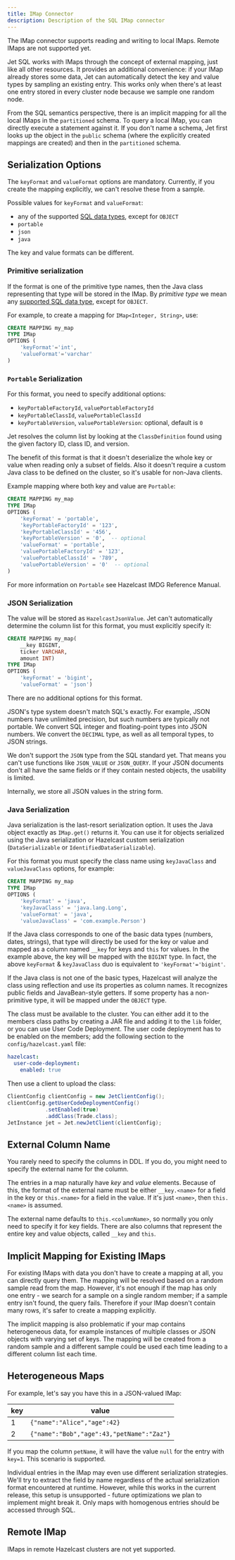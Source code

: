 ```yaml
---
title: IMap Connector
description: Description of the SQL IMap connector
---
```


The IMap connector supports reading and writing to local IMaps. Remote
IMaps are not supported yet.

Jet SQL works with IMaps through the concept of external mapping, just
like all other resources. It provides an additional convenience: if your
IMap already stores some data, Jet can automatically detect the key and
value types by sampling an existing entry. This works only when there's
at least one entry stored in every cluster node because we sample one
random node.

From the SQL semantics perspective, there is an implicit mapping for all
the local IMaps in the `partitioned` schema. To query a local IMap, you
can directly execute a statement against it. If you don't name a schema,
Jet first looks up the object in the `public` schema (where the
explicitly created mappings are created) and then in the `partitioned`
schema.

## Serialization Options

The `keyFormat` and `valueFormat` options are mandatory. Currently, if
you create the mapping explicitly, we can't resolve these from a sample.

Possible values for `keyFormat` and `valueFormat`:

* any of the supported [SQL data
  types](https://docs.hazelcast.org/docs/{imdg-minor-version}/manual/html-single/index.html#data-types),
  except for `OBJECT`
* `portable`
* `json`
* `java`

The key and value formats can be different.

### Primitive serialization

If the format is one of the primitive type names, then the Java class
representing that type will be stored in the IMap. By _primitive type_
we mean any [supported SQL data
type](https://docs.hazelcast.org/docs/{imdg-minor-version}/manual/html-single/index.html#data-types),
except for `OBJECT`.

For example, to create a mapping for `IMap<Integer, String>`, use:

```sql
CREATE MAPPING my_map
TYPE IMap
OPTIONS (
    'keyFormat'='int',
    'valueFormat'='varchar'
)
```

### `Portable` Serialization

For this format, you need to specify additional options:

* `keyPortableFactoryId`, `valuePortableFactoryId`
* `keyPortableClassId`, `valuePortableClassId`
* `keyPortableVersion`, `valuePortableVersion`: optional, default is `0`

Jet resolves the column list by looking at the `ClassDefinition` found
using the given factory ID, class ID, and version.

The benefit of this format is that it doesn't deserialize the whole key
or value when reading only a subset of fields. Also it doesn't require a
custom Java class to be defined on the cluster, so it's usable for
non-Java clients.

Example mapping where both key and value are `Portable`:

```sql
CREATE MAPPING my_map
TYPE IMap
OPTIONS (
    'keyFormat' = 'portable',
    'keyPortableFactoryId' = '123',
    'keyPortableClassId' = '456',
    'keyPortableVersion' = '0',  -- optional
    'valueFormat' = 'portable',
    'valuePortableFactoryId' = '123',
    'valuePortableClassId' = '789',
    'valuePortableVersion' = '0'  -- optional
)
```

For more information on `Portable` see Hazelcast IMDG Reference Manual.

### JSON Serialization

The value will be stored as `HazelcastJsonValue`. Jet can't
automatically determine the column list for this format, you must
explicitly specify it:

```sql
CREATE MAPPING my_map(
    __key BIGINT,
    ticker VARCHAR,
    amount INT)
TYPE IMap
OPTIONS (
    'keyFormat' = 'bigint',
    'valueFormat' = 'json')
```

There are no additional options for this format.

JSON's type system doesn't match SQL's exactly. For example, JSON
numbers have unlimited precision, but such numbers are typically not
portable. We convert SQL integer and floating-point types into JSON
numbers. We convert the `DECIMAL` type, as well as all temporal types,
to JSON strings.

We don't support the `JSON` type from the SQL standard yet. That means
you can't use functions like `JSON_VALUE` or `JSON_QUERY`. If your JSON
documents don't all have the same fields or if they contain nested
objects, the usability is limited.

Internally, we store all JSON values in the string form.

### Java Serialization

Java serialization is the last-resort serialization option. It uses the
Java object exactly as `IMap.get()` returns it. You can use it for
objects serialized using the Java serialization or Hazelcast custom
serialization (`DataSerializable` or `IdentifiedDataSerializable`).

For this format you must specify the class name using `keyJavaClass` and
`valueJavaClass` options, for example:

```sql
CREATE MAPPING my_map
TYPE IMap
OPTIONS (
    'keyFormat' = 'java',
    'keyJavaClass' = 'java.lang.Long',
    'valueFormat' = 'java',
    'valueJavaClass' = 'com.example.Person')
```

If the Java class corresponds to one of the basic data types (numbers,
dates, strings), that type will directly be used for the key or value
and mapped as a column named `__key` for keys and `this` for values. In
the example above, the key will be mapped with the `BIGINT` type. In
fact, the above `keyFormat` & `keyJavaClass` duo is equivalent to
`'keyFormat'='bigint'`.

If the Java class is not one of the basic types, Hazelcast will analyze
the class using reflection and use its properties as column names. It
recognizes public fields and JavaBean-style getters. If some property
has a non-primitive type, it will be mapped under the `OBJECT` type.

The class must be available to the cluster. You can either add it to the
members class paths by creating a JAR file and adding it to the `lib`
folder, or you can use User Code Deployment. The user code deployment
has to be enabled on the members; add the following section to the
`config/hazelcast.yaml` file:

```yaml
hazelcast:
  user-code-deployment:
    enabled: true
```

Then use a client to upload the class:

```java
ClientConfig clientConfig = new JetClientConfig();
clientConfig.getUserCodeDeploymentConfig()
            .setEnabled(true)
            .addClass(Trade.class);
JetInstance jet = Jet.newJetClient(clientConfig);
```

## External Column Name

You rarely need to specify the columns in DDL. If you do, you might need
to specify the external name for the column.

The entries in a map naturally have _key_ and _value_ elements. Because
of this, the format of the external name must be either `__key.<name>`
for a field in the key or `this.<name>` for a field in the value. If
it's just `<name>`, then `this.<name>` is assumed.

The external name defaults to `this.<columnName>`, so normally you only
need to specify it for key fields. There are also columns that represent
the entire key and value objects, called `__key` and `this`.

## Implicit Mapping for Existing IMaps

For existing IMaps with data you don't have to create a mapping at all,
you can directly query them. The mapping will be resolved based on a
random sample read from the map. However, it's not enough if the map has
only one entry - we search for a sample on a single random member; if a
sample entry isn't found, the query fails. Therefore if your IMap
doesn't contain many rows, it's safer to create a mapping explicitly.

The implicit mapping is also problematic if your map contains
heterogeneous data, for example instances of multiple classes or JSON
objects with varying set of keys. The mapping will be created from a
random sample and a different sample could be used each time leading to
a different column list each time.

## Heterogeneous Maps

For example, let's say you have this in a JSON-valued IMap:

|key|value|
|-|-|
|1|`{"name":"Alice","age":42}`|
|2|`{"name":"Bob","age":43,"petName":"Zaz"}`|

If you map the column `petName`, it will have the value `null` for the
entry with `key=1`. This scenario is supported.

Individual entries in the IMap may even use different serialization
strategies. We'll try to extract the field by name regardless of the
actual serialization format encountered at runtime. However, while this
works in the current release, this setup is unsupported - future
optimizations we plan to implement might break it. Only maps with
homogenous entries should be accessed through SQL.

## Remote IMap

IMaps in remote Hazelcast clusters are not yet supported.
